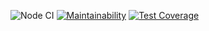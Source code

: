 ![Node CI](https://github.com/Tvv95/frontend-project-lvl2/workflows/Node%20CI/badge.svg)
[![Maintainability](https://api.codeclimate.com/v1/badges/75e9585b24e00796702a/maintainability)](https://codeclimate.com/github/Tvv95/frontend-project-lvl2/maintainability)
[![Test Coverage](https://api.codeclimate.com/v1/badges/75e9585b24e00796702a/test_coverage)](https://codeclimate.com/github/Tvv95/frontend-project-lvl2/test_coverage)

<script id="asciicast-DbOK08NuRG3xAdqsFg8gIgIRl" src="https://asciinema.org/a/DbOK08NuRG3xAdqsFg8gIgIRl.js" async></script>

<script id="asciicast-g2MoQPad3jPse44amk6DMF18l" src="https://asciinema.org/a/g2MoQPad3jPse44amk6DMF18l.js" async></script>

<script id="asciicast-OLe3i81d9W404m7cuyxvxt1dc" src="https://asciinema.org/a/OLe3i81d9W404m7cuyxvxt1dc.js" async></script>